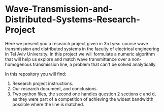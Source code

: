 # Wave-Transmission-and-Distributed-Systems-Research-Project
Here we present you a research project given in 3rd year course wave transmission and distributed systems in the faculty of electrical engineering in
Tel Aviv University.
In this project we will formulate a numeric algorithm that will help us explore and match wave transmittance over a non-homogenous transmission line,
a problem that can't be solved analytically.

In this repository you will find:
1. Research project instructions.
2. Our research document, and conclusions.
3. Two python files, the second one handles question 2 sections c and d, as they were part of a competition of achieving the widest
bandwidth possible where the line is matched.
